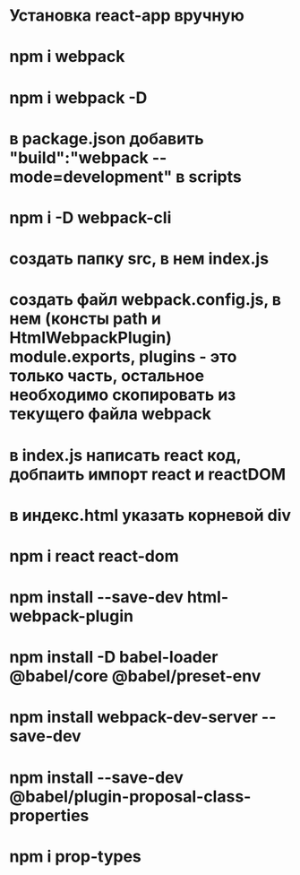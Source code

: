 # Установка react-app вручную

# npm i webpack
# npm i webpack -D
# в package.json добавить "build":"webpack --mode=development" в scripts
# npm i -D webpack-cli
# создать папку src, в нем index.js
# создать файл webpack.config.js, в нем (консты path и HtmlWebpackPlugin) module.exports, plugins - это только часть, остальное необходимо скопировать из текущего файла webpack
# в index.js написать react код, добпаить импорт react и reactDOM
# в индекс.html указать корневой div
# npm i react react-dom
# npm install --save-dev html-webpack-plugin
# npm install -D babel-loader @babel/core @babel/preset-env
# npm install webpack-dev-server --save-dev

# npm install --save-dev @babel/plugin-proposal-class-properties
# npm i prop-types